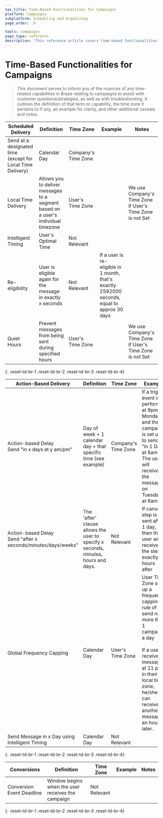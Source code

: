 ```yaml
---
nav_title: Time-Based Functionalities for Campaigns
platform: Campaigns
subplatform: Scheduling and Organizing
page_order: .9

tools: campaigns
page_type: reference
description: "This reference article covers time-based functionalities for Campaigns."
---
```

# Time-Based Functionalities for Campaigns

> This document serves to inform you of the nuances of any time-related capabilities in Braze relating to campaigns to assist with customer questions/strategies, as well as with troubleshooting. It outlines the definition of that term or capability, the time zone it pertains to if any, an example for clarity, and other additional caveats and notes.

Scheduled Delivery| Definition | Time Zone | Example | Notes |
----------------- | ---------- | --------- | ------- | ----- |
Send at a designated time (except for Local Time Delivery) | Calendar Day | Company's Time Zone | | |
Local Time Delivery | Allows you to deliver messages to a segment based on a user's individual timezone | User's Time Zone | | We use Company's Time Zone if User's Time Zone is not Set|
Intelligent Timing | User's Optimal Time | Not Relevant | | |
Re-eligibility | User is eligible again for the message in exactly x seconds | Not Relevant | If a user is re-eligible in 1 month, that's exactly 2592000 seconds, equal to approx 30 days | |
Quiet Hours| Prevent messages from being sent during specified hours | User's Time Zone | | We use Company's Time Zone if User's Time Zone is not Set|
{: .reset-td-br-1 .reset-td-br-2 .reset-td-br-3  .reset-td-br-4}


Action-Based Delivery| Definition | Time Zone | Example | Notes |
----------------- | ---------- | --------- | ------- | ----- |
Action-based Delay<br>Send "in x days at y am/pm" | Day of week + 1 calendar day + that specific time (see example) | Company's Time Zone | If a trigger event is performed at 9pm on Monday, and the campaign is set up to send “in 1 Day at 6am”. The user will receive the message on Tuesday at 6am | Using "in" clause only allows the use of calendar days as a measurement of time |
Action-based Delay<br>Send "after x seconds/minutes/days/weeks" | The 'after' clause allows the user to specify x seconds, minutes, hours and days. | Not Relevant | If canvas step is sent after 1 day, then the user will receive the step exactly 24 hours after | |
Global Frequency Capping | Calendar Day | User's Time Zone | User Time Zone set up a frequency capping rule of send no more than 1 campaign a day <br><br> If a user receives a message at 11 pm in their local time zone, he/she can receive another message an hour later.  | We use Company's Time Zone if User's Time Zone is not Set <br><br> It's possible a user does not have to wait 24 hours to get another message, since it's based on calendar days and not a 24-hour period. |
Send Message in x Day using Intelligent Timing | Calendar Day | Not Relevant | | |
{: .reset-td-br-1 .reset-td-br-2 .reset-td-br-3  .reset-td-br-4}

Conversions| Definition | Time Zone | Example | Notes |
----------------- | ---------- | --------- | ------- | ----- |
Conversion Event Deadline | Window begins when the user receives the campaign | Not Relevant | | |
{: .reset-td-br-1 .reset-td-br-2 .reset-td-br-3  .reset-td-br-4}

